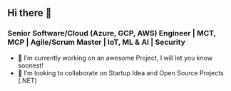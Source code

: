 ## Hi there 👋
### Senior Software/Cloud (Azure, GCP, AWS) Engineer | MCT, MCP | Agile/Scrum Master | IoT, ML & AI | Security

- 🔭 I’m currently working on an awesome Project, I will let you know soonest!
- 👯 I’m looking to collaborate on Startup Idea and Open Source Projects (.NET)

<!--
**ddynamight/ddynamight** is a ✨ _special_ ✨ repository because its `README.md` (this file) appears on your GitHub profile.

Here are some ideas to get you started:

- 🔭 I’m currently working on ...
- 🌱 I’m currently learning ...
- 👯 I’m looking to collaborate on ...
- 🤔 I’m looking for help with ...
- 💬 Ask me about ...
- 📫 How to reach me: ...
- 😄 Pronouns: ...
- ⚡ Fun fact: ...
-->
